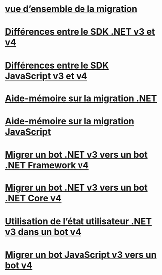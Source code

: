 # [vue d’ensemble de la migration](migration-overview.md)
# [Différences entre le SDK .NET v3 et v4](migration-about.md)
# [Différences entre le SDK JavaScript v3 et v4](migration-about-javascript.md)
# [Aide-mémoire sur la migration .NET](net-migration-quickreference.md)
# [Aide-mémoire sur la migration JavaScript](javascript-migration-quickreference.md)
# [Migrer un bot .NET v3 vers un bot .NET Framework v4](conversion-framework.md)
# [Migrer un bot .NET v3 vers un bot .NET Core v4](conversion-core.md)
# [Utilisation de l’état utilisateur .NET v3 dans un bot v4](csharp-user-state-using.md)
# [Migrer un bot JavaScript v3 vers un bot v4](conversion-javascript.md)
<!-- Remember to add JavaScript user state topic -->

<!-- Current target:
_intro/overview_
    Summary of our approach to migration, including what's in this node, with links. (pending)
Differences between the v3 and v4 .NET SDK
Differences between the v3 and v4 JavaScript SDK (pending rough draft Jonathan S)
.NET migration quick reference
JavaScript migration quick reference
Migrate a .NET v3 bot to a Framework v4 bot
Migrate a .NET v3 bot to a Core v4 bot
Migrate a JavaScript v3 bot to v4

(For walkthroughs and overview: mention why you'd use each approach)
-->